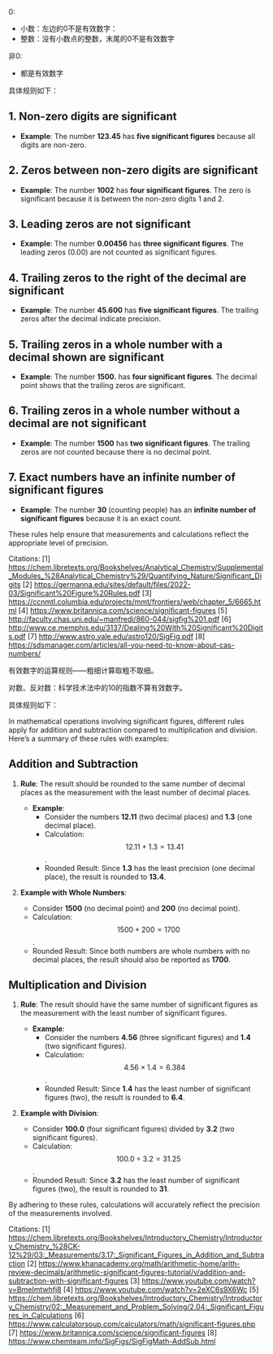 

0: 
- 小数：左边的0不是有效数字：
- 整数：没有小数点的整数，末尾的0不是有效数字

非0:
- 都是有效数字

具体规则如下：

## 1. Non-zero digits are significant
- **Example**: The number **123.45** has **five significant figures** because all digits are non-zero.

## 2. Zeros between non-zero digits are significant
- **Example**: The number **1002** has **four significant figures**. The zero is significant because it is between the non-zero digits 1 and 2.

## 3. Leading zeros are not significant
- **Example**: The number **0.00456** has **three significant figures**. The leading zeros (0.00) are not counted as significant figures.

## 4. Trailing zeros to the right of the decimal are significant
- **Example**: The number **45.600** has **five significant figures**. The trailing zeros after the decimal indicate precision.

## 5. Trailing zeros in a whole number with a decimal shown are significant
- **Example**: The number **1500.** has **four significant figures**. The decimal point shows that the trailing zeros are significant.

## 6. Trailing zeros in a whole number without a decimal are not significant
- **Example**: The number **1500** has **two significant figures**. The trailing zeros are not counted because there is no decimal point.

## 7. Exact numbers have an infinite number of significant figures
- **Example**: The number **30** (counting people) has an **infinite number of significant figures** because it is an exact count.

These rules help ensure that measurements and calculations reflect the appropriate level of precision.

Citations:
[1] https://chem.libretexts.org/Bookshelves/Analytical_Chemistry/Supplemental_Modules_%28Analytical_Chemistry%29/Quantifying_Nature/Significant_Digits
[2] https://germanna.edu/sites/default/files/2022-03/Significant%20Figure%20Rules.pdf
[3] https://ccnmtl.columbia.edu/projects/mmt/frontiers/web/chapter_5/6665.html
[4] https://www.britannica.com/science/significant-figures
[5] http://faculty.chas.uni.edu/~manfredi/860-044/sigfig%201.pdf
[6] http://www.ce.memphis.edu/3137/Dealing%20With%20Significant%20Digits.pdf
[7] http://www.astro.yale.edu/astro120/SigFig.pdf
[8] https://sdsmanager.com/articles/all-you-need-to-know-about-cas-numbers/



有效数字的运算规则——粗细计算取粗不取细。

对数、反对数：科学技术法中的10的指数不算有效数字。

具体规则如下：

In mathematical operations involving significant figures, different rules apply for addition and subtraction compared to multiplication and division. Here’s a summary of these rules with examples:

## Addition and Subtraction

1. **Rule**: The result should be rounded to the same number of decimal places as the measurement with the least number of decimal places.

   - **Example**: 
     - Consider the numbers **12.11** (two decimal places) and **1.3** (one decimal place).
     - Calculation: $$12.11 + 1.3 = 13.41$$.
     - Rounded Result: Since **1.3** has the least precision (one decimal place), the result is rounded to **13.4**.

2. **Example with Whole Numbers**:
   - Consider **1500** (no decimal point) and **200** (no decimal point).
   - Calculation: $$1500 + 200 = 1700$$.
   - Rounded Result: Since both numbers are whole numbers with no decimal places, the result should also be reported as **1700**.

## Multiplication and Division

1. **Rule**: The result should have the same number of significant figures as the measurement with the least number of significant figures.

   - **Example**: 
     - Consider the numbers **4.56** (three significant figures) and **1.4** (two significant figures).
     - Calculation: $$4.56 \times 1.4 = 6.384$$.
     - Rounded Result: Since **1.4** has the least number of significant figures (two), the result is rounded to **6.4**.

2. **Example with Division**:
   - Consider **100.0** (four significant figures) divided by **3.2** (two significant figures).
   - Calculation: $$100.0 \div 3.2 = 31.25$$.
   - Rounded Result: Since **3.2** has the least number of significant figures (two), the result is rounded to **31**.

By adhering to these rules, calculations will accurately reflect the precision of the measurements involved.

Citations:
[1] https://chem.libretexts.org/Bookshelves/Introductory_Chemistry/Introductory_Chemistry_%28CK-12%29/03:_Measurements/3.17:_Significant_Figures_in_Addition_and_Subtraction
[2] https://www.khanacademy.org/math/arithmetic-home/arith-review-decimals/arithmetic-significant-figures-tutorial/v/addition-and-subtraction-with-significant-figures
[3] https://www.youtube.com/watch?v=BmeImtwhfj8
[4] https://www.youtube.com/watch?v=2eXC6s9X6Wc
[5] https://chem.libretexts.org/Bookshelves/Introductory_Chemistry/Introductory_Chemistry/02:_Measurement_and_Problem_Solving/2.04:_Significant_Figures_in_Calculations
[6] https://www.calculatorsoup.com/calculators/math/significant-figures.php
[7] https://www.britannica.com/science/significant-figures
[8] https://www.chemteam.info/SigFigs/SigFigMath-AddSub.html



